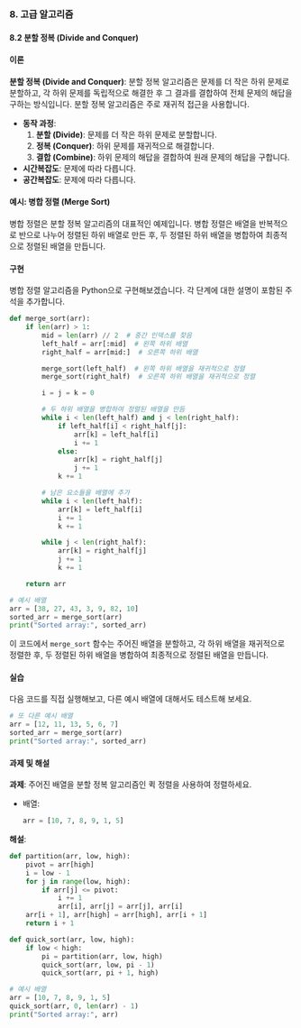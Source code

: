 ### 8. 고급 알고리즘 

#### 8.2 분할 정복 (Divide and Conquer)

#### 이론
**분할 정복 (Divide and Conquer)**: 분할 정복 알고리즘은 문제를 더 작은 하위 문제로 분할하고, 각 하위 문제를 독립적으로 해결한 후 그 결과를 결합하여 전체 문제의 해답을 구하는 방식입니다. 분할 정복 알고리즘은 주로 재귀적 접근을 사용합니다.
- **동작 과정**:
  1. **분할 (Divide)**: 문제를 더 작은 하위 문제로 분할합니다.
  2. **정복 (Conquer)**: 하위 문제를 재귀적으로 해결합니다.
  3. **결합 (Combine)**: 하위 문제의 해답을 결합하여 원래 문제의 해답을 구합니다.
- **시간복잡도**: 문제에 따라 다릅니다.
- **공간복잡도**: 문제에 따라 다릅니다.

#### 예시: 병합 정렬 (Merge Sort)
병합 정렬은 분할 정복 알고리즘의 대표적인 예제입니다. 병합 정렬은 배열을 반복적으로 반으로 나누어 정렬된 하위 배열로 만든 후, 두 정렬된 하위 배열을 병합하여 최종적으로 정렬된 배열을 만듭니다.

#### 구현
병합 정렬 알고리즘을 Python으로 구현해보겠습니다. 각 단계에 대한 설명이 포함된 주석을 추가합니다.

```python
def merge_sort(arr):
    if len(arr) > 1:
        mid = len(arr) // 2  # 중간 인덱스를 찾음
        left_half = arr[:mid]  # 왼쪽 하위 배열
        right_half = arr[mid:]  # 오른쪽 하위 배열

        merge_sort(left_half)  # 왼쪽 하위 배열을 재귀적으로 정렬
        merge_sort(right_half)  # 오른쪽 하위 배열을 재귀적으로 정렬

        i = j = k = 0

        # 두 하위 배열을 병합하여 정렬된 배열을 만듬
        while i < len(left_half) and j < len(right_half):
            if left_half[i] < right_half[j]:
                arr[k] = left_half[i]
                i += 1
            else:
                arr[k] = right_half[j]
                j += 1
            k += 1

        # 남은 요소들을 배열에 추가
        while i < len(left_half):
            arr[k] = left_half[i]
            i += 1
            k += 1

        while j < len(right_half):
            arr[k] = right_half[j]
            j += 1
            k += 1

    return arr

# 예시 배열
arr = [38, 27, 43, 3, 9, 82, 10]
sorted_arr = merge_sort(arr)
print("Sorted array:", sorted_arr)
```

이 코드에서 `merge_sort` 함수는 주어진 배열을 분할하고, 각 하위 배열을 재귀적으로 정렬한 후, 두 정렬된 하위 배열을 병합하여 최종적으로 정렬된 배열을 만듭니다.

#### 실습
다음 코드를 직접 실행해보고, 다른 예시 배열에 대해서도 테스트해 보세요.

```python
# 또 다른 예시 배열
arr = [12, 11, 13, 5, 6, 7]
sorted_arr = merge_sort(arr)
print("Sorted array:", sorted_arr)
```

#### 과제 및 해설
**과제**: 주어진 배열을 분할 정복 알고리즘인 퀵 정렬을 사용하여 정렬하세요.
- 배열:
  ```python
  arr = [10, 7, 8, 9, 1, 5]
  ```

**해설**:
```python
def partition(arr, low, high):
    pivot = arr[high]
    i = low - 1
    for j in range(low, high):
        if arr[j] <= pivot:
            i += 1
            arr[i], arr[j] = arr[j], arr[i]
    arr[i + 1], arr[high] = arr[high], arr[i + 1]
    return i + 1

def quick_sort(arr, low, high):
    if low < high:
        pi = partition(arr, low, high)
        quick_sort(arr, low, pi - 1)
        quick_sort(arr, pi + 1, high)

# 예시 배열
arr = [10, 7, 8, 9, 1, 5]
quick_sort(arr, 0, len(arr) - 1)
print("Sorted array:", arr)
```
